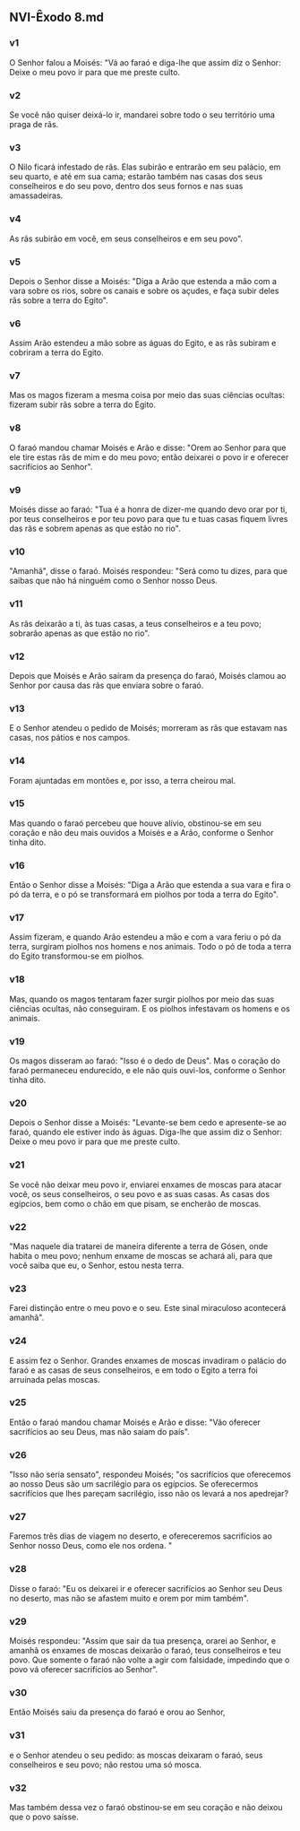 ## NVI-Êxodo 8.md
### v1
 O Senhor falou a Moisés: "Vá ao faraó e diga-lhe que assim diz o Senhor: Deixe o meu povo ir para que me preste culto.
### v2
 Se você não quiser deixá-lo ir, mandarei sobre todo o seu território uma praga de rãs.
### v3
 O Nilo ficará infestado de rãs. Elas subirão e entrarão em seu palácio, em seu quarto, e até em sua cama; estarão também nas casas dos seus conselheiros e do seu povo, dentro dos seus fornos e nas suas amassadeiras.
### v4
 As rãs subirão em você, em seus conselheiros e em seu povo".
### v5
 Depois o Senhor disse a Moisés: "Diga a Arão que estenda a mão com a vara sobre os rios, sobre os canais e sobre os açudes, e faça subir deles rãs sobre a terra do Egito".
### v6
 Assim Arão estendeu a mão sobre as águas do Egito, e as rãs subiram e cobriram a terra do Egito.
### v7
 Mas os magos fizeram a mesma coisa por meio das suas ciências ocultas: fizeram subir rãs sobre a terra do Egito.
### v8
 O faraó mandou chamar Moisés e Arão e disse: "Orem ao Senhor para que ele tire estas rãs de mim e do meu povo; então deixarei o povo ir e oferecer sacrifícios ao Senhor".
### v9
 Moisés disse ao faraó: "Tua é a honra de dizer-me quando devo orar por ti, por teus conselheiros e por teu povo para que tu e tuas casas fiquem livres das rãs e sobrem apenas as que estão no rio".
### v10
 "Amanhã", disse o faraó. Moisés respondeu: "Será como tu dizes, para que saibas que não há ninguém como o Senhor nosso Deus.
### v11
 As rãs deixarão a ti, às tuas casas, a teus conselheiros e a teu povo; sobrarão apenas as que estão no rio".
### v12
 Depois que Moisés e Arão saíram da presença do faraó, Moisés clamou ao Senhor por causa das rãs que enviara sobre o faraó.
### v13
 E o Senhor atendeu o pedido de Moisés; morreram as rãs que estavam nas casas, nos pátios e nos campos.
### v14
 Foram ajuntadas em montões e, por isso, a terra cheirou mal.
### v15
 Mas quando o faraó percebeu que houve alívio, obstinou-se em seu coração e não deu mais ouvidos a Moisés e a Arão, conforme o Senhor tinha dito.
### v16
 Então o Senhor disse a Moisés: "Diga a Arão que estenda a sua vara e fira o pó da terra, e o pó se transformará em piolhos por toda a terra do Egito".
### v17
 Assim fizeram, e quando Arão estendeu a mão e com a vara feriu o pó da terra, surgiram piolhos nos homens e nos animais. Todo o pó de toda a terra do Egito transformou-se em piolhos.
### v18
 Mas, quando os magos tentaram fazer surgir piolhos por meio das suas ciências ocultas, não conseguiram. E os piolhos infestavam os homens e os animais.
### v19
 Os magos disseram ao faraó: "Isso é o dedo de Deus". Mas o coração do faraó permaneceu endurecido, e ele não quis ouvi-los, conforme o Senhor tinha dito.
### v20
 Depois o Senhor disse a Moisés: "Levante-se bem cedo e apresente-se ao faraó, quando ele estiver indo às águas. Diga-lhe que assim diz o Senhor: Deixe o meu povo ir para que me preste culto.
### v21
 Se você não deixar meu povo ir, enviarei enxames de moscas para atacar você, os seus conselheiros, o seu povo e as suas casas. As casas dos egípcios, bem como o chão em que pisam, se encherão de moscas.
### v22
 "Mas naquele dia tratarei de maneira diferente a terra de Gósen, onde habita o meu povo; nenhum enxame de moscas se achará ali, para que você saiba que eu, o Senhor, estou nesta terra.
### v23
 Farei distinção entre o meu povo e o seu. Este sinal miraculoso acontecerá amanhã".
### v24
 E assim fez o Senhor. Grandes enxames de moscas invadiram o palácio do faraó e as casas de seus conselheiros, e em todo o Egito a terra foi arruinada pelas moscas.
### v25
 Então o faraó mandou chamar Moisés e Arão e disse: "Vão oferecer sacrifícios ao seu Deus, mas não saiam do país".
### v26
 "Isso não seria sensato", respondeu Moisés; "os sacrifícios que oferecemos ao nosso Deus são um sacrilégio para os egípcios. Se oferecermos sacrifícios que lhes pareçam sacrilégio, isso não os levará a nos apedrejar?
### v27
 Faremos três dias de viagem no deserto, e ofereceremos sacrifícios ao Senhor nosso Deus, como ele nos ordena. "
### v28
 Disse o faraó: "Eu os deixarei ir e oferecer sacrifícios ao Senhor seu Deus no deserto, mas não se afastem muito e orem por mim também".
### v29
 Moisés respondeu: "Assim que sair da tua presença, orarei ao Senhor, e amanhã os enxames de moscas deixarão o faraó, teus conselheiros e teu povo. Que somente o faraó não volte a agir com falsidade, impedindo que o povo vá oferecer sacrifícios ao Senhor".
### v30
 Então Moisés saiu da presença do faraó e orou ao Senhor,
### v31
 e o Senhor atendeu o seu pedido: as moscas deixaram o faraó, seus conselheiros e seu povo; não restou uma só mosca.
### v32
 Mas também dessa vez o faraó obstinou-se em seu coração e não deixou que o povo saísse.
